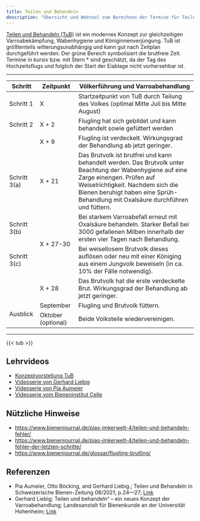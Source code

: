 ```yaml
---
title: Teilen und Behandeln
description: "Übersicht und Webtool zum Berechnen der Termine für Teilen und Behandeln (TuB)"
---
```


[Teilen und Behandeln (TuB)](https://www.laves.niedersachsen.de/startseite/tiere/bienenkunde/informationsmaterial/varroa-bekampfungskonzept-teilen-und-behandeln-234443.html) ist ein modernes Konzept zur gleichzeitigen Varroabekämpfung, Wabenhygiene und Königinnenverjüngung.
TuB ist größtenteils witterungsunabhängig und kann gut nach Zeitplan durchgeführt werden.
Der grüne Bereich symbolisiert die brutfreie Zeit.
Termine in kursiv bzw. mit Stern * sind geschätzt, da der Tag des Hochzeitsflugs und folglich der Start der Eiablage nicht vorhersehbar ist.

---
<table class="table table-sm table-bordered table-striped">
    <thead>
        <tr>
            <th>Schritt</th>
            <th>Zeitpunkt</th>
            <th>Völkerführung und Varroabehandlung</th>
        </tr>
    </thead>
    <tbody>
        <tr>
            <td class="align-middle">Schritt 1</td>
            <td class="align-middle">X</td>
            <td class="align-middle">Startzeitpunkt von TuB durch Teilung des Volkes (optimal Mitte Juli bis Mitte August)</td>
        </tr>
        <tr>
            <td class="align-middle">Schritt 2</td>
            <td class="align-middle">X + 2</td>
            <td class="align-middle">Flugling hat sich gebildet und kann behandelt sowie gefüttert werden</td>
        </tr>
        <tr>
            <td class="align-middle"></td>
            <td class="align-middle">X + 9</td>
            <td class="align-middle">Flugling ist verdeckelt. Wirkungsgrad der Behandlung ab jetzt geringer.</td>
        </tr>
        <tr>
            <td class="align-middle">Schritt 3(a)</td>
            <td class="align-middle">X + 21</td>
            <td>Das Brutvolk ist brutfrei und kann behandelt werden. Das Brutvolk unter Beachtung der Wabenhygiene auf eine Zarge einengen. Prüfen auf Weiselrichtigkeit. Nachdem sich die Bienen beruhigt haben eine Sprüh-Behandlung mit Oxalsäure durchführen und füttern.</td>
        </tr>
        <tr>
            <td class="align-middle">Schritt 3(b)</td>
            <td rowspan="2" class="align-middle">X + 27-30</td>
            <td class="align-middle">Bei starkem Varroabefall erneut mit Oxalsäure behandeln. Starker Befall bei 3000 gefallenen Milben innerhalb der ersten vier Tagen nach Behandlung.</td>
        </tr>
        <tr>
            <td class="align-middle">Schritt 3(c)</td>
            <td class="align-middle">Bei weisellosem Brutvolk dieses auflösen oder neu mit einer Königing aus einem Jungvolk beweiseln (in ca. 10% der Fälle notwendig).</td>
        </tr>
        <tr>
            <td class="align-middle"></td>
            <td class="align-middle">X + 28</td>
            <td class="align-middle">Das Brutvolk hat die erste verdeckelte Brut. Wirkungsgrad der Behandlung ab jetzt geringer.</td>
        </tr>
        <tr>
            <td class="align-middle" rowspan="2">Ausblick</td>
            <td class="align-middle">September</td>
            <td class="align-middle">Flugling und Brutvolk füttern.</td>
        </tr>
        <tr>
            <td class="align-middle">Oktober (optional)</td>
            <td class="align-middle">Beide Volksteile wiedervereinigen.</td>
        </tr>
    </tbody>
</table>

---

{{< tub >}}

## Lehrvideos

* [Konzeptvorstellung TuB](https://www.youtube.com/watch?v=Qa2t2GCBqVw)
* [Videoserie von Gerhard Liebig](https://www.youtube.com/watch?v=LnlxzgPWRoo&list=PLi1yvVwwMH4NPHr4Afg6QcU5FVlozfSqb)
* [Videoserie von Pia Aumeier](https://www.youtube.com/watch?v=JDWpynwG8Do&list=PL1erWujjbQVKaJ-D3z1pPOU7V0D2UdsMG)
* [Videoserie vom Bieneninstitut Celle](https://www.youtube.com/watch?v=7zpV4eZLzm0)

## Nützliche Hinweise

* https://www.bienenjournal.de/pias-imkerwelt-4/teilen-und-behandeln-fehler/
* https://www.bienenjournal.de/pias-imkerwelt-4/teilen-und-behandeln-fehler-der-letzten-schritte/
* https://www.bienenjournal.de/glossar/flugling-brutling/

## Referenzen

* Pia Aumeier, Otto Böcking, and Gerhard Liebig.; Teilen und Behandeln in Schweizerische Bienen-Zeitung 08/2021; p.24—27; [Link](https://www.dropbox.com/scl/fo/3yad1g7m9lavdxl9b1nnv/AOM87lRrdKVNsFpks3W-gVM/AKTUELLES/Pr%C3%A4vention%20Varroose?dl=0&preview=8_DieBlaue_TuB.pdf&rlkey=muaguh1h34t6mtl9vuttixzn7&subfolder_nav_tracking=1)
* Gerhard Liebig; Teilen und behandeln“ – ein neues Konzept der Varroabehandlung; Landesanstalt für Bienenkunde an der Universität Hohenheim; [Link](/poster_tub.pdf)
